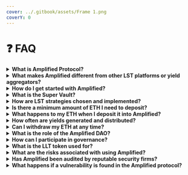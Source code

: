 ```yaml
---
cover: ../.gitbook/assets/Frame 1.png
coverY: 0
---
```


# ❓ FAQ

<details>

<summary><strong>What is Amplified Protocol?</strong></summary>

Amplified is a DeFi protocol that simplifies LST investments by aggregating multiple LST pools into a single Super Vault, optimizing yields, and automating the management process for users.

</details>

<details>

<summary><strong>What makes Amplified different from other LST platforms or yield aggregators?</strong></summary>

Amplified offers several key advantages:

* **LST Specialization:** We focus exclusively on LSTs, curating the best-performing and most secure pools across the DeFi ecosystem.
* **Advanced Yield Optimization:** Our proprietary strategies utilize real-time data and risk management to maximize your returns while minimizing potential losses.
* **User-Friendly Experience:** Whether you're new to DeFi or a seasoned investor, our platform is designed for ease of use and accessibility.
* **Security & Transparency:** We prioritize security audits, on-chain transparency, and community governance to foster trust and accountability.

</details>

<details>

<summary><strong>How do I get started with Amplified?</strong></summary>

Connect your Ethereum wallet, deposit ETH into the Super Vault, and start earning passive income from our diversified LST strategies.

</details>

<details>

<summary><strong>What is the Super Vault?</strong></summary>

The Super Vault is a smart contract that manages user deposits, allocates funds across LST strategies, and aggregates yields.

</details>

<details>

<summary><strong>How are LST strategies chosen and implemented?</strong></summary>

Strategies are proposed and voted on by AMPL token holders through the governance process, ensuring community oversight and transparency.

</details>

<details>

<summary> <strong>Is there a minimum amount of ETH I need to deposit?</strong></summary>

While there isn't a strict minimum ETH deposit, gas fees on the Ethereum network can make smaller deposits less cost-effective. We recommend considering gas fees when determining your initial deposit amount.

</details>

<details>

<summary><strong>What happens to my ETH when I deposit it into Amplified?</strong></summary>

When you deposit ETH, the Super Vault uses it to acquire LSTs from different protocols. These LSTs are then strategically allocated across our yield-generating strategies to maximize your returns.

</details>

<details>

<summary><strong>How often are yields generated and distributed?</strong></summary>

Yields are harvested frequently, and the rewards are automatically compounded back into the Super Vault. This compounding effect amplifies your earnings over time without requiring any manual actions from you.

</details>

<details>

<summary><strong>Can I withdraw my ETH at any time?</strong></summary>

You have full control over your funds. While there are no general withdrawal delays, certain LST strategies might have temporary lock-up periods. These periods, along with any applicable fees, will be clearly communicated before you invest.

</details>

<details>

<summary><strong>What is the role of the Amplified DAO?</strong></summary>

The Amplified DAO, governed by AMPL token holders, makes crucial decisions regarding protocol upgrades, new feature implementations, fee structures, and treasury management.

</details>

<details>

<summary><strong>How can I participate in governance?</strong></summary>

Acquire AMPL tokens, stake them to gain voting power, and participate in on-chain voting for active governance proposals.

</details>

<details>

<summary><strong>What is the LLT token used for?</strong></summary>

LLT is the governance token of Amplified Protocol, granting holders voting rights on protocol upgrades, strategy parameters, and other key decisions.

</details>

<details>

<summary><strong>What are the risks associated with using Amplified?</strong></summary>

While Amplified prioritizes security, DeFi investments carry inherent risks, including smart contract vulnerabilities and market volatility.

</details>

<details>

<summary><strong>Has Amplified been audited by reputable security firms?</strong></summary>

Yes, security is our top priority. We have completed multiple audits from leading security firms. Additionally, we maintain a bug bounty program to incentivize the discovery and responsible disclosure of any potential vulnerabilities.

</details>

<details>

<summary><strong>What happens if a vulnerability is found in the Amplified protocol?</strong></summary>

We have a detailed security response plan in place. If a vulnerability is discovered, we will immediately pause the protocol, communicate transparently with the community, and work to deploy a fix. User funds are always our top concern, and we'll take all necessary steps to ensure their protection.

</details>
